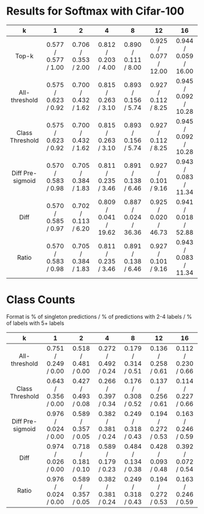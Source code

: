 
# Results for Softmax with Cifar-100 #

| k | 1 | 2 | 4 | 8 | 12 | 16 |
| :---: | :---: | :---: | :---: | :---: | :---: | :---: 
| Top-k | 0.577 / 0.577 / 1.00 | 0.706 / 0.353 / 2.00 | 0.812 / 0.203 / 4.00 | 0.890 / 0.111 / 8.00 | 0.925 / 0.077 / 12.00 | 0.944 / 0.059 / 16.00 |
| All-threshold | 0.575 / 0.623 / 0.92 | 0.700 / 0.432 / 1.62 | 0.815 / 0.263 / 3.10 | 0.893 / 0.156 / 5.74 | 0.927 / 0.112 / 8.25 | 0.945 / 0.092 / 10.28 |
| Class Threshold | 0.575 / 0.623 / 0.92 | 0.700 / 0.432 / 1.62 | 0.815 / 0.263 / 3.10 | 0.893 / 0.156 / 5.74 | 0.927 / 0.112 / 8.25 | 0.945 / 0.092 / 10.28 |
| Diff Pre-sigmoid | 0.570 / 0.583 / 0.98 | 0.705 / 0.384 / 1.83 | 0.811 / 0.235 / 3.46 | 0.891 / 0.138 / 6.46 | 0.927 / 0.101 / 9.16 | 0.943 / 0.083 / 11.34 |
| Diff | 0.570 / 0.585 / 0.97 | 0.702 / 0.113 / 6.20 | 0.809 / 0.041 / 19.62 | 0.887 / 0.024 / 36.36 | 0.925 / 0.020 / 46.73 | 0.941 / 0.018 / 52.88 |
| Ratio | 0.570 / 0.583 / 0.98 | 0.705 / 0.384 / 1.83 | 0.811 / 0.235 / 3.46 | 0.891 / 0.138 / 6.46 | 0.927 / 0.101 / 9.16 | 0.943 / 0.083 / 11.34 |


# Class Counts ##

Format is % of singleton predictions / % of predictions with 2-4 labels / % of labels with 5+ labels

| k | 1 | 2 | 4 | 8 | 12 | 16 |
| :---: | :---: | :---: | :---: | :---: | :---: | :---: 
| All-threshold | 0.751 / 0.249 / 0.00 | 0.518 / 0.481 / 0.00 | 0.272 / 0.492 / 0.24 | 0.179 / 0.314 / 0.51 | 0.136 / 0.258 / 0.61 | 0.112 / 0.230 / 0.66 |
| Class Threshold | 0.643 / 0.356 / 0.00 | 0.427 / 0.493 / 0.08 | 0.266 / 0.397 / 0.34 | 0.176 / 0.308 / 0.52 | 0.137 / 0.256 / 0.61 | 0.114 / 0.227 / 0.66 |
| Diff Pre-sigmoid | 0.976 / 0.024 / 0.00 | 0.589 / 0.357 / 0.05 | 0.382 / 0.381 / 0.24 | 0.249 / 0.318 / 0.43 | 0.194 / 0.272 / 0.53 | 0.163 / 0.246 / 0.59 |
| Diff | 0.974 / 0.026 / 0.00 | 0.718 / 0.181 / 0.10 | 0.589 / 0.179 / 0.23 | 0.484 / 0.134 / 0.38 | 0.428 / 0.093 / 0.48 | 0.392 / 0.072 / 0.54 |
| Ratio | 0.976 / 0.024 / 0.00 | 0.589 / 0.357 / 0.05 | 0.382 / 0.381 / 0.24 | 0.249 / 0.318 / 0.43 | 0.194 / 0.272 / 0.53 | 0.163 / 0.246 / 0.59 |
